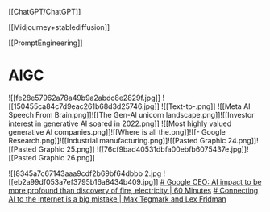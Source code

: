 
[[ChatGPT/ChatGPT]]

[[Midjourney+stablediffusion]]

[[PromptEngineering]]




# AIGC

![[fe28e57962a78a49b9a2abdc8e2829f.jpg]]
![[150455ca84c7d9eac261b68d3d25746.jpg]]
![[Text-to-.png]]
![[Meta AI Speech From Brain.png]]![[The Gen-Al unicorn landscape.png]]![[Investor interest in generative AI soared in 2022.png]]
![[Most highly valued generative Al companies.png]]![[Where is all the.png]]![[- Google Research.png]]![[Industrial manufacturing.png]]![[Pasted Graphic 24.png]]![[Pasted Graphic 25.png]]
![[76cf9bad40531dbfa00ebfb6075437e.jpg]]![[Pasted Graphic 26.png]]

![[8345a7c67143aaa9cdf2b69bf64dbbb 2.jpg
![[eb2a99df053a7ef3795b16a8434b409.jpg]]
[# Google CEO: AI impact to be more profound than discovery of fire, electricity | 60 Minutes](https://www.youtube.com/watch?v=W6HpE1rhs7w&ab_channel=60Minutes)
[# Connecting AI to the internet is a big mistake | Max Tegmark and Lex Fridman](https://www.youtube.com/@LexClips)

